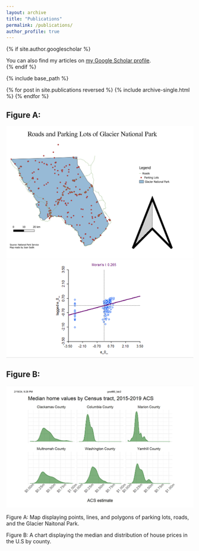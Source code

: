 ```yaml
---
layout: archive
title: "Publications"
permalink: /publications/
author_profile: true
---
```


{% if site.author.googlescholar %}
  <div class="wordwrap">You can also find my articles on <a href="{{site.author.googlescholar}}">my Google Scholar profile</a>.</div>
{% endif %}

{% include base_path %}

{% for post in site.publications reversed %}
  {% include archive-single.html %}
{% endfor %}


<h2> Figure A:</h2>

![Map of Roads and Parking Lots in Glacier National Park](/images/Glacier2.jpg)
![Map of Roads and Parking Lots in Glacier National Park](/images/moransi_graph.png)
<h2> Figure B: </h2>

![Median House Prices in Various U.S Counties](/images/counties_data.png)

<p> Figure A: Map displaying points, lines, and polygons of parking lots, roads, and the Glacier Naitonal Park. <p> 


<p> Figure B: A chart displaying the median and distribution of house prices in the U.S by county. </p>
